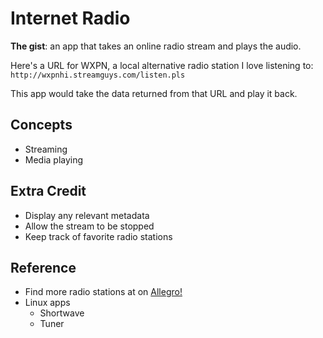 # Internet Radio

**The gist**: an app that takes an online radio stream and plays the audio.

Here's a URL for WXPN, a local alternative radio station I love listening to: `http://wxpnhi.streamguys.com/listen.pls`

This app would take the data returned from that URL and play it back.

## Concepts

- Streaming
- Media playing

## Extra Credit

- Display any relevant metadata
- Allow the stream to be stopped
- Keep track of favorite radio stations

## Reference

- Find more radio stations at on [Allegro!](https://jrabold.net/radio2016/index.htm)
- Linux apps
    - Shortwave
    - Tuner
